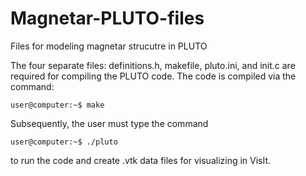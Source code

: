 # Magnetar-PLUTO-files
Files for modeling magnetar strucutre in PLUTO 

The four separate files: definitions.h, makefile, pluto.ini, and init.c are required for compiling the PLUTO code. 
The code is compiled via the command: 
```console 
user@computer:~$ make 
```
Subsequently, the user must type the command 
```console
user@computer:~$ ./pluto
```
to run the code and create .vtk data files for visualizing in VisIt. 
